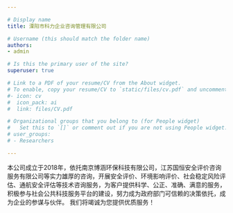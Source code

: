 ```yaml
---

# Display name
title: 溧阳市科力企业咨询管理有限公司

# Username (this should match the folder name)
authors:
- admin

# Is this the primary user of the site?
superuser: true

# Link to a PDF of your resume/CV from the About widget.
# To enable, copy your resume/CV to `static/files/cv.pdf` and uncomment the lines below.
#- icon: cv
#  icon_pack: ai
#  link: files/CV.pdf

# Organizational groups that you belong to (for People widget)
#   Set this to `[]` or comment out if you are not using People widget.
# user_groups:
# - Researchers

---
```



本公司成立于2018年，依托南京博涵环保科技有限公司，江苏国恒安全评价咨询服务有限公司等实力雄厚的咨询，开展安全评价、环境影响评价、社会稳定风险评估、通航安全评估等技术咨询服务，为客户提供科学、公正、准确、满意的服务，积极参与社会公共科技服务平台的建设，努力成为政府部门可信赖的决策依托，成为企业的参谋与伙伴。 我们将竭诚为您提供优质服务！

